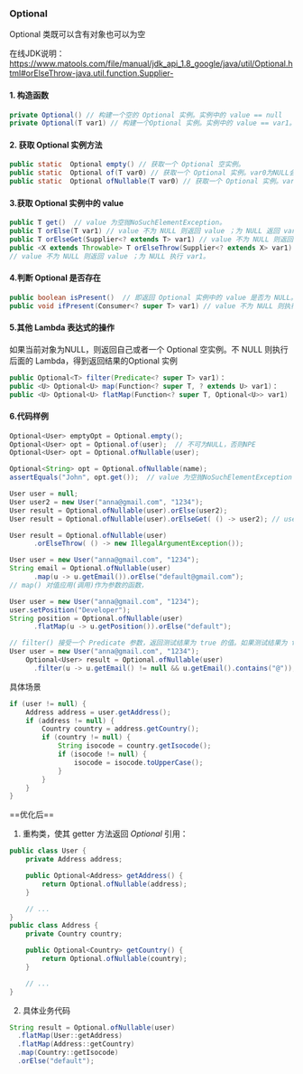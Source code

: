### Optional

 Optional 类既可以含有对象也可以为空 

在线JDK说明： https://www.matools.com/file/manual/jdk_api_1.8_google/java/util/Optional.html#orElseThrow-java.util.function.Supplier-

#### 1. 构造函数

```java
private Optional() // 构建一个空的 Optional 实例。实例中的 value == null
private Optional(T var1) // 构建一个Optional 实例。实例中的 value == var1。var1为NULL会抛NPE.
```

#### 2. 获取 Optional 实例方法

```java
public static  Optional empty() // 获取一个 Optional 空实例。
public static  Optional of(T var0) // 获取一个 Optional 实例。var0为NULL会抛NPE。
public static  Optional ofNullable(T var0) // 获取一个 Optional 实例。var0为 NULL 会返回一个 Optional 空实例。
```

#### 3.获取 Optional 实例中的 value

```java
public T get()  // value 为空抛NoSuchElementException。
public T orElse(T var1) // value 不为 NULL 则返回 value ；为 NULL 返回 var1。
public T orElseGet(Supplier<? extends T> var1) // value 不为 NULL 则返回 value ；为 NULL 执行 Supplier。
public <X extends Throwable> T orElseThrow(Supplier<? extends X> var1) throws X 
// value 不为 NULL 则返回 value ；为 NULL 执行 var1。
```

#### 4.判断 Optional 是否存在

```java
public boolean isPresent()  // 即返回 Optional 实例中的 value 是否为 NULL。
public void ifPresent(Consumer<? super T> var1) // value 不为 NULL 则执行 var1。
```

#### 5.其他 Lambda 表达式的操作

 如果当前对象为NULL，则返回自己或者一个 Optional 空实例。不 NULL 则执行后面的 Lambda，得到返回结果的Optional 实例 

```java
public Optional<T> filter(Predicate<? super T> var1)：
public <U> Optional<U> map(Function<? super T, ? extends U> var1)：
public <U> Optional<U> flatMap(Function<? super T, Optional<U>> var1)
```

#### 6.代码样例

```java
Optional<User> emptyOpt = Optional.empty();
Optional<User> opt = Optional.of(user);  // 不可为NULL，否则NPE
Optional<User> opt = Optional.ofNullable(user);

Optional<String> opt = Optional.ofNullable(name);
assertEquals("John", opt.get());  // value 为空抛NoSuchElementException

User user = null;
User user2 = new User("anna@gmail.com", "1234");
User result = Optional.ofNullable(user).orElse(user2);
User result = Optional.ofNullable(user).orElseGet( () -> user2); // user为空执行Supplier

User result = Optional.ofNullable(user)
      .orElseThrow( () -> new IllegalArgumentException());

User user = new User("anna@gmail.com", "1234");
String email = Optional.ofNullable(user)
      .map(u -> u.getEmail()).orElse("default@gmail.com");
// map() 对值应用(调用)作为参数的函数，

User user = new User("anna@gmail.com", "1234");
user.setPosition("Developer");
String position = Optional.ofNullable(user)
      .flatMap(u -> u.getPosition()).orElse("default");

// filter() 接受一个 Predicate 参数，返回测试结果为 true 的值。如果测试结果为 false，会返回一个空的 Optional。
User user = new User("anna@gmail.com", "1234");
    Optional<User> result = Optional.ofNullable(user)
      .filter(u -> u.getEmail() != null && u.getEmail().contains("@"));
```

具体场景

```java
if (user != null) {
    Address address = user.getAddress();
    if (address != null) {
        Country country = address.getCountry();
        if (country != null) {
            String isocode = country.getIsocode();
            if (isocode != null) {
                isocode = isocode.toUpperCase();
            }
        }
    }
}
```

==优化后==

1. 重构类，使其 getter 方法返回 *Optional* 引用：

```java
public class User {
    private Address address;

    public Optional<Address> getAddress() {
        return Optional.ofNullable(address);
    }

    // ...
}
public class Address {
    private Country country;

    public Optional<Country> getCountry() {
        return Optional.ofNullable(country);
    }

    // ...
}
```

2. 具体业务代码

```java
String result = Optional.ofNullable(user)
  .flatMap(User::getAddress)
  .flatMap(Address::getCountry)
  .map(Country::getIsocode)
  .orElse("default");
```

